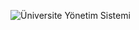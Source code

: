 ![Üniversite Yönetim Sistemi](![image](https://user-images.githubusercontent.com/80968031/126772528-0dbde1ed-95bc-4c38-854f-7341ad69117b.png))


